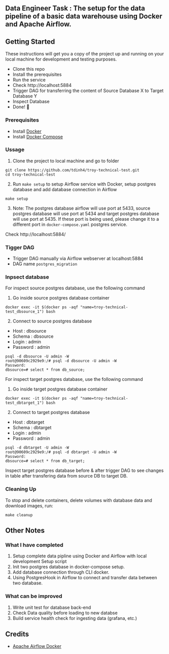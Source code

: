 Data Engineer Task : The setup for the data pipeline of a basic data warehouse using Docker and Apache Airflow. 
---
## Getting Started

These instructions will get you a copy of the project up and running on your local machine for development and testing purposes.

- Clone this repo
- Install the prerequisites
- Run the service
- Check http://localhost:5884
- Trigger DAG for transferring the content of Source Database X to Target Database Y
- Inspect Database 
- Done! :tada:

### Prerequisites

- Install [Docker](https://www.docker.com/)
- Install [Docker Compose](https://docs.docker.com/compose/install/)

### Ussage

1. Clone the project to local machine and go to folder

```
git clone https://github.com/tdinh4/troy-technical-test.git
cd troy-technical-test
```

2. Run `make setup` to setup Airflow service with Docker, setup postgres database and add database connection in Airflow 

```
make setup
```

3. Note: The postgres database airflow will use port at 5433, source postgres database will use port at 5434 and target postgres database will use port at 5435. If these port is being used, please change it to a different port in `docker-compose.yaml` postgres service.

Check http://localhost:5884/

### Tigger DAG

- Trigger DAG manually via Airflow webserver at localhost:5884 
- DAG name `postgres_migration`

### Inpsect database

For inspect source postgres database, use the following command

1. Go inside source postgres database container
```
docker exec -it $(docker ps -aqf "name=troy-technical-test_dbsource_1") bash
```

2. Connect to source postgres database
- Host : dbsource
- Schema : dbsource
- Login : admin
- Password : admin
```
psql -d dbsource -U admin -W
root@90609c2929e9:/# psql -d dbsource -U admin -W
Password:
dbsource=# select * from db_source;
```

For inspect target postgres database, use the following command

1. Go inside target postgres database container
```
docker exec -it $(docker ps -aqf "name=troy-technical-test_dbtarget_1") bash
```

2. Connect to target postgres database
- Host : dbtarget
- Schema : dbtarget
- Login : admin
- Password : admin
```
psql -d dbtarget -U admin -W
root@90609c2929e9:/# psql -d dbtarget -U admin -W
Password:
dbsource=# select * from db_target;
```

Inspect target postgres database before & after trigger DAG to see changes in table after transfering data from source DB to target DB.

### Cleaning Up

To stop and delete containers, delete volumes with database data and download images, run:

```
make cleanup
```

## Other Notes

### What I have completed
1. Setup complete data pipline using Docker and Airflow with local development Setup script
2. Init two postgres database in docker-compose setup.
3. Add database connection through CLI docker.
4. Using PostgresHook in Airflow to connect and transfer data between two database.

### What can be improved
1. Write unit test for database back-end
2. Check Data quality before loading to new databse
3. Build service health check for ingesting data (grafana, etc.)

## Credits

- [Apache Airflow Docker](https://airflow.apache.org/docs/apache-airflow/stable/start/docker.html)
